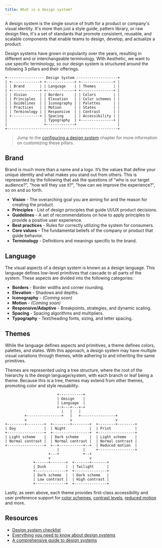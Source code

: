 ```yaml
---
title: What is a design system?
---
```


A design system is the single source of truth for a product or company's visual identity. It's more
than just a style guide, pattern library, or raw design files, it's a set of standards that promote
consistent, reusable, and scalable components that enable teams to design, develop, and actualize a
product.

Design systems have grown in popularity over the years, resulting in different and or
interchangeable terminology. With Aesthetic, we want to use specific terminology, so our design
system is structured around the following 3 pillars and their offerings.

```
+----------------- Design System -------------------+
| +-------------+ +-------------+ +---------------+ |
| | Brand       | | Language    | | Themes        | |
| +-------------+ +-------------+ +---------------+ |
| | Vision      | | Borders     | | Colors        | |
| | Principles  | | Elevation   | | Color schemes | |
| | Guidelines  | | Iconography | | Palettes      | |
| | Practices   | | Motion      | | States        | |
| | Terminology | | Responsive  | | Contrast      | |
| +-------------+ | Spacing     | | Accessibility | |
|                 | Typography  | +---------------+ |
|                 +-------------+                   |
+---------------------------------------------------+
```

> Jump to the [configuring a design system](./design-system/config.md) chapter for more information
> on customizing these pillars.

## Brand

Brand is much more than a name and a logo. It’s the values that define your unique identity and what
makes you stand out from others. This is represented by the following that ask the questions of "who
is our target audience?", "how will they use it?", "how can we improve the experience?", so on and
so forth.

- **Vision** - The overarching goal you are aiming for and the reason for creating the product.
- **Principles** - List of design principles that guide UI/UX product decisions.
- **Guidelines** - A set of recommendations on how to apply principles to provide a positive user
  experience.
- **Best practices** - Rules for correctly utilizing the system for consumers.
- **Core values** - The fundamental beliefs of the company or product that guide behavior.
- **Terminology** - Definitions and meanings specific to the brand.

## Language

The visual aspects of a design system is known as a design language. This language defines low-level
primitives that cascade to all parts of the system. These aspects are divided into the following
categories:

- **Borders** - Border widths and corner rounding.
- **Elevation** - Shadows and depths.
- **Iconography** - _(Coming soon)_
- **Motion** - _(Coming soon)_
- **Responsive/Adaptive** - Breakpoints, strategies, and dynamic scaling.
- **Spacing** - Spacing algorithms and multipliers.
- **Typography** - Text/heading fonts, sizing, and letter spacing.

## Themes

While the language defines aspects and primitives, a theme defines colors, palettes, and states.
With this approach, a design system may have multiple visual variations through themes, while
adhering to and inheriting the same primitives.

Themes are represented using a tree structure, where the root of the hierarchy is the design
language/system, with each branch or leaf being a theme. Because this is a tree, themes may extend
from other themes, promoting color and style reusability.

```
                        +-----------+
                        | Design    |
                        | Language  |
                        +-+---+---+-+
                          |   |   |
         +----------------+   |   +----------------+
         v                    v                    v
+--------+--------+  +--------+--------+  +--------+--------+
| Day             |  | Night           |  | Print           |
+-----------------+  +-----------------+  +-----------------+
| Light scheme    |  | Dark scheme     |  | Light scheme    |
| Normal contrast |  | Normal contrast |  | Normal contrast |
+-----------------+  +--+-----------+--+  | Reduced motion  |
                        |           |     +-----------------+
                    +---+           +--+
                    v                  v
             +------+-------+  +-------+-------+
             | Dusk         |  | Twilight      |
             +--------------+  +---------------+
             | Dark scheme  |  | Dark scheme   |
             | Low contrast |  | High contrast |
             +--------------+  +---------------+
```

Lastly, as seen above, each theme provides first-class accessibility and user preference support for
[color schemes](https://developer.mozilla.org/en-US/docs/Web/CSS/@media/prefers-color-scheme),
[contrast levels](https://developer.mozilla.org/en-US/docs/Web/CSS/@media/prefers-contrast),
[reduced motion](https://developer.mozilla.org/en-US/docs/Web/CSS/@media/prefers-reduced-motion) and
more.

## Resources

- [Design system checklist](https://designsystemchecklist.com/)
- [Everything you need to know about design systems](https://uxdesign.cc/everything-you-need-to-know-about-design-systems-54b109851969)
- [A comprehensive guide to design systems](https://www.invisionapp.com/inside-design/guide-to-design-systems/)
